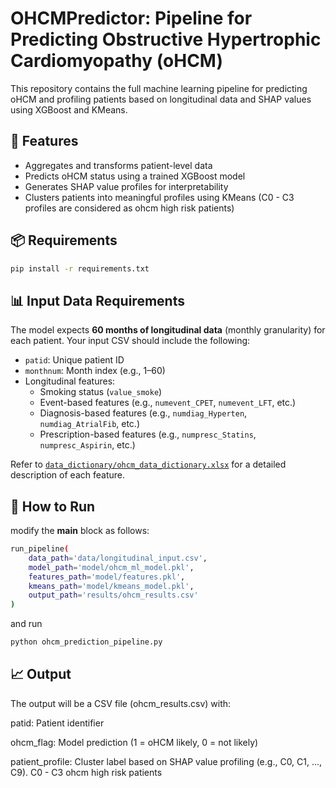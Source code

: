 # OHCMPredictor: Pipeline for Predicting Obstructive Hypertrophic Cardiomyopathy (oHCM)

This repository contains the full machine learning pipeline for predicting oHCM and profiling patients based on longitudinal data and SHAP values using XGBoost and KMeans.

## 🚀 Features

- Aggregates and transforms patient-level data
- Predicts oHCM status using a trained XGBoost model
- Generates SHAP value profiles for interpretability
- Clusters patients into meaningful profiles using KMeans (C0 - C3 profiles are considered as ohcm high risk patients)


## 📦 Requirements

```bash
pip install -r requirements.txt
```

## 📊 Input Data Requirements

The model expects **60 months of longitudinal data** (monthly granularity) for each patient. Your input CSV should include the following:

- `patid`: Unique patient ID
- `monthnum`: Month index (e.g., 1–60)
- Longitudinal features:
  - Smoking status (`value_smoke`)
  - Event-based features (e.g., `numevent_CPET`, `numevent_LFT`, etc.)
  - Diagnosis-based features (e.g., `numdiag_Hyperten`, `numdiag_AtrialFib`, etc.)
  - Prescription-based features (e.g., `numpresc_Statins`, `numpresc_Aspirin`, etc.)

Refer to [`data_dictionary/ohcm_data_dictionary.xlsx`](./data_dictionary/ohcm_data_dictionary.xlsx) for a detailed description of each feature.

## 🚀 How to Run

modify the __main__ block as follows:

```bash
run_pipeline(
    data_path='data/longitudinal_input.csv',
    model_path='model/ohcm_ml_model.pkl',
    features_path='model/features.pkl',
    kmeans_path='model/kmeans_model.pkl',
    output_path='results/ohcm_results.csv'
)
```
and run
```bash
python ohcm_prediction_pipeline.py
```

## 📈 Output

The output will be a CSV file (ohcm_results.csv) with:

patid: Patient identifier

ohcm_flag: Model prediction (1 = oHCM likely, 0 = not likely)

patient_profile: Cluster label based on SHAP value profiling (e.g., C0, C1, ..., C9). C0 - C3 ohcm high risk patients
